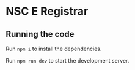 
  # NSC E Registrar 

  ## Running the code

  Run `npm i` to install the dependencies.

  Run `npm run dev` to start the development server.
  